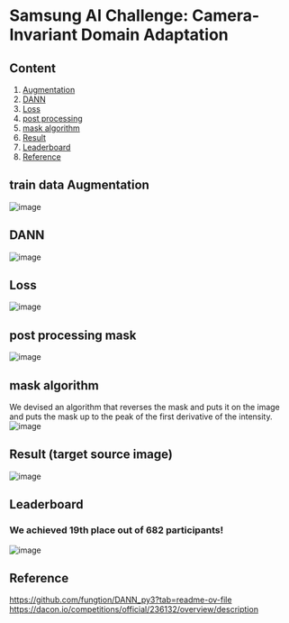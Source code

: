 # Samsung AI Challenge: Camera-Invariant Domain Adaptation

## Content
1. [Augmentation](#train-data-Augmentation)
2. [DANN](#DANN)
3. [Loss](#Loss)
4. [post processing](#post-processing-mask)
5. [mask algorithm](#mask-algorithm)
6. [Result](#Result-(target-source-image))
7. [Leaderboard](#Leaderboard)
8. [Reference](#Reference)

## train data Augmentation

![image](https://github.com/seok-AI/Domain-Adaptation/assets/85815265/d6d43aa0-fc3f-471e-80de-f9f78a751a5e)

## DANN

![image](https://github.com/seok-AI/Domain-Adaptation/assets/85815265/e65f3a97-0ea6-4053-bbbb-70ccc9290151)

## Loss

![image](https://github.com/seok-AI/Domain-Adaptation/assets/85815265/be2149e9-070b-4ad1-a387-8a0fe34a2867)


## post processing mask

![image](https://github.com/seok-AI/Domain-Adaptation/assets/85815265/001fa84b-64c9-49d1-a83c-a07357c15d20)

## mask algorithm
We devised an algorithm that reverses the mask and puts it on the image and puts the mask up to the peak of the first derivative of the intensity.
![image](https://github.com/seok-AI/Domain-Adaptation/assets/85815265/5f373553-d394-4ff8-b488-6b21cfb37ce1)

## Result (target source image)

![image](https://github.com/seok-AI/Domain-Adaptation/assets/85815265/a7c1b4d5-3de8-496a-a25e-1c5db571b647)

## Leaderboard
### We achieved 19th place out of 682 participants!

![image](https://github.com/seok-AI/Domain-Adaptation/assets/85815265/ee34aa8a-1bd8-41df-8d53-909f7c38176b)

## Reference
https://github.com/fungtion/DANN_py3?tab=readme-ov-file
https://dacon.io/competitions/official/236132/overview/description
